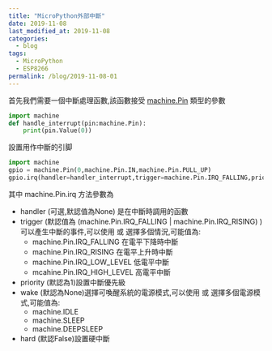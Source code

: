 ```yaml
---
title: "MicroPython外部中斷"
date: 2019-11-08
last_modified_at: 2019-11-08
categories:
  - blog
tags:
  - MicroPython
  - ESP8266
permalink: /blog/2019-11-08-01
---
```

首先我們需要一個中斷處理函數,該函數接受 [machine.Pin](http://docs.micropython.org/en/latest/library/machine.Pin.html#machine-pin) 類型的參數
```python
import machine
def handle_interrupt(pin:machine.Pin):
    print(pin.Value(0))
```
設置用作中斷的引脚
```python
import machine
gpio = machine.Pin(0,machine.Pin.IN,machine.Pin.PULL_UP)
gpio.irq(handler=handler_interrupt,trigger=machine.Pin.IRQ_FALLING,priority=1,wake=None,hard=False)
```
其中 machine.Pin.irq 方法參數為

- handler (可選,默認值為None) 是在中斷時調用的函數
- trigger (默認值為 (machine.Pin.IRQ_FALLING | machine.Pin.IRQ_RISING) )可以產生中斷的事件,可以使用 或 選擇多個情況,可能值為:
    - machine.Pin.IRQ_FALLING 在電平下降時中斷
    - machine.Pin.IRQ_RISING  在電平上升時中斷
    - machine.Pin.IRQ_LOW_LEVEL 低電平中斷
    - mcahine.Pin.IRQ_HIGH_LEVEL 高電平中斷
- priority (默認為1)設置中斷優先級
- wake (默認為None)選擇可喚醒系統的電源模式,可以使用 或 選擇多個電源模式,可能值為:
    - machine.IDLE 
    - machine.SLEEP
    - machine.DEEPSLEEP
- hard (默認False)設置硬中斷

